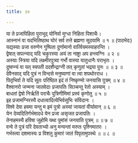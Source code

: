```yaml
---
title: ३७

---
```

या ते प्रजापिहिता पुराभूद् योनिर्वा मुग्धा निहिता पिशाचैः।  
आस्नानं वा यदभितिष्ठाथ घोरं सर्व तत्ते ब्रह्मणा सूदयामि ॥ १ ॥ (पाठभेदः)  
यद्यस्याः प्रजा वरुणेन गुष्पिता दुर्णामानो वार्त्वियमस्याहरन्ति ।  
द्वेषात् सपत्न्याद् यदि चकुरस्या अयं ता नाष्ट्रा अप हन्त्वग्निः ॥ २ ॥  
अस्याः स्त्रिया यदि लक्ष्मीरपुत्र्या गर्भो वास्या यातुधानैः पराभृतः ।  
दुष्वप्न्यं वा यत् स्वपती ददर्शेन्द्राग्नी तत् कृणुतां भद्रया पुनः ॥ ॥ ३ ॥  
देवैनसाद् यदि पुत्रं न विन्दसे मनुष्याणां वा त्वा शपथोरराध ।  
पितृभिर्वा ते यदि सूतः परिष्ठित इदं तं निष्कृण्मो जनयासि पुत्रम् ॥ ४ ॥  
वैश्वानरो जन्मना जातवेदाः प्रजापतिः सिञ्चन्तु रेतो अस्याम् ।  
बाधतां द्वेषो निर्ऋतिं पराचैः पुत्रिणीमिमां प्रस्वं कृणोतु ॥ ५ ॥  
इह प्रजामग्निरस्यै दधात्वादित्येभिर्वसुभिः संविदानः ।  
विश्वे देवा हवमा यन्तु म इमं पुत्रो अस्यां जायतां वीर्यावान् ॥ ६ ॥  
येन देव्यदितिर्गर्भमादधे येन प्रजा असृजत प्रजापतिः ।  
तेनाहमस्यै हविषा जुहोमि यथा पुमांसं जनयाति पुत्रम् ॥ ॥ ७ ॥  
वन्वे ते पुत्रं परि देवताभ्यो अनु मन्यन्तां मरुतः पृश्निमातरः ।  
गर्भस्त्वा दशमास्यः प्र विशतु कुमारं जातं पिपृतामुपस्थे ॥ ॥ ८ ॥  